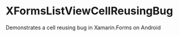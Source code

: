 XFormsListViewCellReusingBug
============================

Demonstrates a cell reusing bug in Xamarin.Forms on Android
